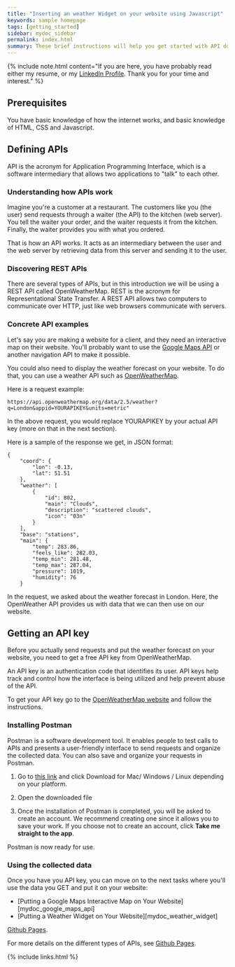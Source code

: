 ```yaml
---
title: "Inserting an weather Widget on your website using Javascript"
keywords: sample homepage
tags: [getting_started]
sidebar: mydoc_sidebar
permalink: index.html
summary: These brief instructions will help you get started with API documentation. You will learn what an API is, and how to send requests using Postman, an API testing tool.
---
```


{% include note.html content="If you are here, you have probably read either my resume, or my <a alt='LinkedIn profile' href='http://idratherbewriting.com'>LinkedIn Profile</a>. Thank you for your time and interest." %}

## Prerequisites
You have basic knowledge of how the internet works, and basic knowledge of HTML, CSS and Javascript.

## Defining APIs

API is the acronym for Application Programming Interface, which is a software intermediary that allows two applications to "talk" to each other. 

### Understanding how APIs work

Imagine you're a customer at a restaurant. The customers like you (the user) send requests through a waiter (the API) to the kitchen (web server). You tell the waiter your order, and the waiter requests it from the kitchen. Finally, the waiter provides you with what you ordered.

That is how an API works. It acts as an intermediary between the user and the web server by retrieving data from this server and sending it to the user.

### Discovering REST APIs

There are several types of APIs, but in this introduction we will be using a REST API called OpenWeatherMap.
REST is the acronym for Representational State Transfer. A REST API allows two computers to communicate over HTTP, just like web browsers communicate with servers.

### Concrete API examples

Let's say you are making a website for a client, and they need an interactive map on their website. You'll probably want to use the <a alt="google maps api link" href="https://developers.google.com/maps/documentation/maps-static/overview">Google Maps API</a> or another navigation API to make it possible.

You could also need to display the weather forecast on your website. To do that, you can use a weather API such as <a href="https://openweathermap.org/api">OpenWeatherMap</a>.

Here is a request example:

```
https://api.openweathermap.org/data/2.5/weather?q=London&appid=YOURAPIKEY&units=metric"
```
In the above request, you would replace YOURAPIKEY by your actual API key (more on that in the next section).

Here is a sample of the response we get, in JSON format:
```
{
    "coord": {
        "lon": -0.13,
        "lat": 51.51
    },
    "weather": [
        {
            "id": 802,
            "main": "Clouds",
            "description": "scattered clouds",
            "icon": "03n"
        }
    ],
    "base": "stations",
    "main": {
        "temp": 283.86,
        "feels_like": 282.03,
        "temp_min": 281.48,
        "temp_max": 287.04,
        "pressure": 1019,
        "humidity": 76
    }
```

In the request, we asked about the weather forecast in London. Here, the OpenWeather API provides us with data that we can then use on our website.

## Getting an API key

Before you actually send requests and put the weather forecast on your website, you need to get a free API key from OpenWeatherMap. 

An API key is an authentication code that identifies its user. API keys help track and control how the interface is being utilized and help prevent abuse of the API.

To get your API key go to the <a href="https://openweathermap.org/appid">OpenWeatherMap website</a> and follow the instructions.

### Installing Postman

Postman is a software development tool. It enables people to test calls to APIs and presents a user-friendly interface to send requests and organize the collected data. You can also save  and organize your requests in Postman.

1. Go to <a href="https://www.postman.com/downloads/">this link</a> and click Download for Mac/ Windows / Linux depending on your platform.

2. Open the downloaded file

3. Once the installation of Postman is completed, you will be asked to create an account. We recommend creating one since it allows you to save your work. If you choose not to create an account, click **Take me straight to the app**.

Postman is now ready for use.

### Using the collected data

Once you have you API key, you can move on to the next tasks where you'll use the data you GET and put it on your website:

* [Putting a Google Maps Interactive Map on Your Website][mydoc_google_maps_api]
* [Putting a Weather Widget on Your Website][mydoc_weather_widget]

[Github Pages](https://pages.github.com/).

For more details on the different types of APIs, see [Github Pages](https://pages.github.com/).

{% include links.html %}
